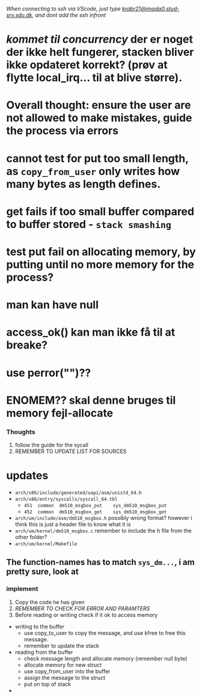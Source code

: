 *When connecting to ssh via VScode, just type krabr21@imada0.stud-srv.sdu.dk, and dont add the ssh infront*

# _kommet til concurrency_ der er noget der ikke helt fungerer, stacken bliver ikke opdateret korrekt? (prøv at flytte local_irq... til at blive større). 

# Overall thought: ensure the user are not allowed to make mistakes, guide the process via errors

# cannot test for put too small length, as `copy_from_user` only writes how many bytes as length defines.

# get fails if too small buffer compared to buffer stored - `stack smashing`

# test put fail on allocating memory, by putting until no more memory for the process?



# man kan have null
# access_ok() kan man ikke få til at breake?

# use perror("")??

# ENOMEM?? skal denne bruges til memory fejl-allocate

### Thoughts
1. follow the guide for the sycall
2. REMEMBER TO UPDATE LIST FOR SOURCES
# updates 
* `arch/x86/include/generated/uapi/asm/unistd_64.h`
* `arch/x86/entry/syscalls/syscall_64.tbl`
	* `451	common	dm510_msgbox_put	sys_dm510_msgbox_put`
	* `452	common	dm510_msgbox_get	sys_dm510_msgbox_get`
* `arch/um/include/asm/dm510_msgbox.h` possibly wrong format? however i think this is just a header file to know what it is
* `arch/um/kernel/dm510_msgbox.c` remember to include the h file from the other folder?
* `arch/um/kernel/Makefile` 
## The function-names has to match `sys_dm...`, i am pretty sure, look at 
### implement 
1. Copy the code he has given
2. *REMEMBER TO CHECK FOR ERROR AND PARAMTERS*
3. Before reading or writing check if it ok to access memory
* writing to the buffer
	* use copy_to_user to copy the message, and use kfree to free this message.
	* remember to update the stack
* reading from the buffer
	* check message length and allocate memory (remember null byte)
	* allocate memory for new struct
	* use copy_from_user into the buffer
	* assign the message to the struct
	* put on top of stack
* 

